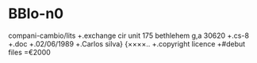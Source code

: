 # BBlo-n0
compani-cambio/lits
+.exchange cir
    unit 175
 bethlehem g,a 30620
+.cs-8 
+.doc
+.02/06/1989
+.Carlos silva}
       {××××..
+.copyright licence
+#debut files
=€2000